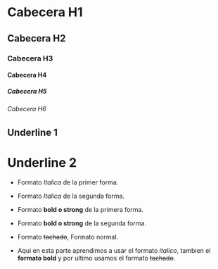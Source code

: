 # Cabecera H1
## Cabecera H2
### Cabecera H3
#### Cabecera H4
##### Cabecera H5
###### Cabecera H6

Underline 1
-----------
Underline 2
===========

- Formato *Italica* de la primer forma.
- Formato _Italica_ de la segunda forma.
- Formato **bold o strong** de la primera forma.
- Formato __bold o strong__ de la segunda forma.
- Formato ~~tachado~~, Formato normal.

- Aqui en esta parte aprendimos a usar el formato *italico*, tambien el **formato bold** y por ultimo usamos el formato ~~tachado~~.
